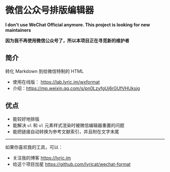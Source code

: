 # 微信公众号排版编辑器

**I don't use WeChat Official anymore. This project is looking for new maintainers**

**因为我不再使用微信公众号了，所以本项目正在寻觅新的维护者**

## 简介

转化 Markdown 到给微信特制的 HTML

- 使用在线版： https://lab.lyric.im/wxformat
- 介绍：https://mp.weixin.qq.com/s/pn0LzyfgUj6rGUfVHUksjg

## 优点

- 能较好地排版
- 能解决 `ul` 和 `ol` 元素样式渲染时被微信编辑器重置的问题
- 能把链接自动转换为参考文献索引，并且附在文字末尾


---

如果你喜欢我的工具，可以：

- 关注我的博客 https://lyric.im
- 给这个项目加星 https://github.com/lyricat/wechat-format

